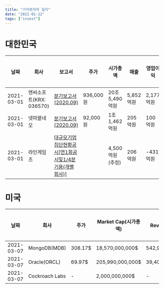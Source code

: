 ```yaml
---
title: "가치투자자 일지"
date: "2021-01-22"
tags: ["invest"]
---
```


# 대한민국

|날짜      |회사                      |보고서                                                                                                               |주가         |시가총액             |매출        |영업이익    |당기순이익  |특이사항                                               |
|----------|--------------------------|---------------------------------------------------------------------------------------------------------------------|-------------|---------------------|------------|------------|------------|-------------------------------------------------------|
|2021-03-01|엔씨소프트(KRX: 036570)   |[분기보고서 (2020.09)](http://dart.fss.or.kr/dsaf001/main.do?rcpNo=20201116001896)                                   |    936,000원|       20조 5,490억원|   5,852억원|   2,177억원|   1,525억원|                                                       |
|2021-03-01|넷마블네오                |[분기보고서 (2020.09)](http://dart.fss.or.kr/dsaf001/main.do?rcpNo=20201116000809)                                   |     92,000원|        1조 1,462억원|     205억원|     100억원|      88억원|                                                       |
|2021-03-01|라인게임즈                |[대규모기업집단현황공시[연1회공시및1/4분기용(개별회사)]](http://dart.fss.or.kr/dsaf001/main.do?rcpNo=20200601000366) |             |      4,500억원(추정)|     206억원|    -431억원|    -670억원|                                                       |

# 미국

|날짜      |회사                      |주가         |Market Cap(시가총액) |Revenue(매출)        |EPS(주당순이익)|특이사항                                               |
|----------|--------------------------|-------------|---------------------|---------------------|---------------|-------------------------------------------------------|
|2021-03-07|MongoDB(MDB)              |      308.17$|      18,570,000,000$|         542,900,000$|          -4.36|                                                       |
|2021-03-07|Oracle(ORCL)              |       69.97$|     205,990,000,000$|      39,400,000,000$|            3.3|                                                       |
|2021-03-07|Cockroach Labs            |            -|       2,000,000,000$|                    -|              -|                                                       |
